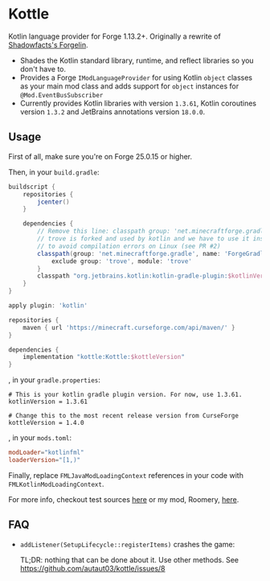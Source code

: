 # Kottle
Kotlin language provider for Forge 1.13.2+. Originally a rewrite of [Shadowfacts's Forgelin](https://github.com/shadowfacts/Forgelin).

- Shades the Kotlin standard library, runtime, and reflect libraries so you don't have to.
- Provides a Forge `IModLanguageProvider` for using Kotlin `object` classes as your main mod class and adds support for
`object` instances for `@Mod.EventBusSubscriber`
- Currently provides Kotlin libraries with version `1.3.61`, Kotlin coroutines version `1.3.2` and JetBrains annotations version `18.0.0`.

## Usage
First of all, make sure you're on Forge 25.0.15 or higher.

Then, in your `build.gradle`:
```groovy
buildscript {
    repositories {
        jcenter()
    }

    dependencies {
        // Remove this line: classpath group: 'net.minecraftforge.gradle', name: 'ForgeGradle', version: '3.+', changing: true
        // trove is forked and used by kotlin and we have to use it instead of the one forked by Forge
        // to avoid compilation errors on Linux (see PR #2)
        classpath(group: 'net.minecraftforge.gradle', name: 'ForgeGradle', version: '3.+', changing: true) {
            exclude group: 'trove', module: 'trove'
        }
        classpath "org.jetbrains.kotlin:kotlin-gradle-plugin:$kotlinVersion"
    }
}

apply plugin: 'kotlin'

repositories {
    maven { url 'https://minecraft.curseforge.com/api/maven/' }
}

dependencies {
    implementation "kottle:Kottle:$kottleVersion"
}
```
, in your `gradle.properties`:
```
# This is your kotlin gradle plugin version. For now, use 1.3.61.
kotlinVersion = 1.3.61

# Change this to the most recent release version from CurseForge
kottleVersion = 1.4.0
```
, in your `mods.toml`:
```toml
modLoader="kotlinfml"
loaderVersion="[1,)"
```

Finally, replace `FMLJavaModLoadingContext` references in your code with `FMLKotlinModLoadingContext`.

For more info, checkout test sources 
[here](https://github.com/autaut03/kottle/tree/master/src/test/kotlin/net/alexwells/kottle) or my mod,
Roomery, [here](https://github.com/autaut03/roomery).

## FAQ
- `addListener(SetupLifecycle::registerItems)` crashes the game:

  TL;DR: nothing that can be done about it. Use other methods. See https://github.com/autaut03/kottle/issues/8

